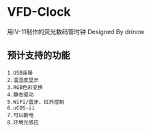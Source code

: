 ﻿# VFD-Clock
用IV-11制作的荧光数码管时钟
Designed By drinow

## 预计支持的功能
	1.USB连接
	2.温湿度显示
	3.RGB色彩变换
	4.静态驱动
	5.WiFi/蓝牙、红外控制
	6.uCOS-ii
	7.可以断电
	8.环境光感应



